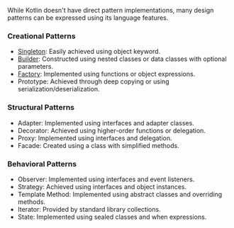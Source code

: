 While Kotlin doesn't have direct pattern implementations, many design patterns can be expressed using its language features.

### Creational Patterns
- [Singleton](https://github.com/mende273/KotlinDesignPatterns/blob/main/src/creational/Singleton.kt): Easily achieved using object keyword.
- [Builder](https://github.com/mende273/KotlinDesignPatterns/blob/main/src/creational/Builder.kt): Constructed using nested classes or data classes with optional parameters.
- [Factory](https://github.com/mende273/KotlinDesignPatterns/blob/main/src/creational/Factory.kt): Implemented using functions or object expressions.
- Prototype: Achieved through deep copying or using serialization/deserialization.

### Structural Patterns
- Adapter: Implemented using interfaces and adapter classes.
- Decorator: Achieved using higher-order functions or delegation.
- Proxy: Implemented using interfaces and delegation.
- Facade: Created using a class with simplified methods.

### Behavioral Patterns
- Observer: Implemented using interfaces and event listeners.
- Strategy: Achieved using interfaces and object instances.
- Template Method: Implemented using abstract classes and overriding methods.
- Iterator: Provided by standard library collections.
- State: Implemented using sealed classes and when expressions.
